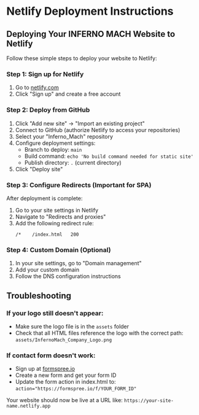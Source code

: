 # Netlify Deployment Instructions

## Deploying Your INFERNO MACH Website to Netlify

Follow these simple steps to deploy your website to Netlify:

### Step 1: Sign up for Netlify
1. Go to [netlify.com](https://netlify.com)
2. Click "Sign up" and create a free account

### Step 2: Deploy from GitHub
1. Click "Add new site" → "Import an existing project"
2. Connect to GitHub (authorize Netlify to access your repositories)
3. Select your "Inferno_Mach" repository
4. Configure deployment settings:
   - Branch to deploy: `main`
   - Build command: `echo 'No build command needed for static site'`
   - Publish directory: `.` (current directory)
5. Click "Deploy site"

### Step 3: Configure Redirects (Important for SPA)
After deployment is complete:
1. Go to your site settings in Netlify
2. Navigate to "Redirects and proxies"
3. Add the following redirect rule:
   ```
   /*    /index.html   200
   ```

### Step 4: Custom Domain (Optional)
1. In your site settings, go to "Domain management"
2. Add your custom domain
3. Follow the DNS configuration instructions

## Troubleshooting

### If your logo still doesn't appear:
- Make sure the logo file is in the `assets` folder
- Check that all HTML files reference the logo with the correct path: `assets/InfernoMach_Company_Logo.png`

### If contact form doesn't work:
- Sign up at [formspree.io](https://formspree.io/)
- Create a new form and get your form ID
- Update the form action in index.html to: `action="https://formspree.io/f/YOUR_FORM_ID"`

Your website should now be live at a URL like: `https://your-site-name.netlify.app`